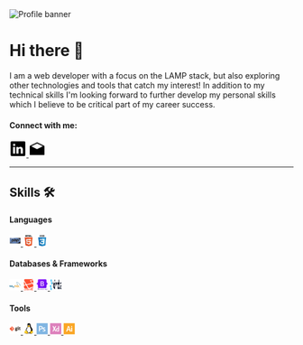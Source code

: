 <img src="https://media-exp1.licdn.com/dms/image/D4E16AQFCOSeUdyIcVw/profile-displaybackgroundimage-shrink_350_1400/0/1666660211262?e=1672272000&v=beta&t=ZcCDWNI4kBTm_loT9_3cHoW8_2trB28op1TqvCS6mm4" alt="Profile banner"/>

# Hi there 👋
I am a web developer with a focus on the LAMP stack, but also exploring other technologies and tools that catch my interest! In addition to my technical skills I'm looking forward to further develop my personal skills which I believe to be critical part of my career success.

#### Connect with me:
<a href="https://www.linkedin.com/in/mentorg/" target="blank">
  <img src="https://github.com/ionic-team/ionicons/blob/main/src/svg/logo-linkedin.svg" alt="" height="30" width="30" />
</a>
<a href="https://www.linkedin.com/in/mentorg/" target="blank" mailto="mentorg@hotmail.com">
  <img src="https://github.com/ionic-team/ionicons/blob/main/src/svg/mail-open-sharp.svg" alt="" height="30" width="30" />
</a>

---

## Skills :hammer_and_wrench:

#### Languages

<a href="https://www.php.net/" target="_blank"> 
  <img src="https://github.com/devicons/devicon/blob/master/icons/php/php-original.svg" title="PHP" alt="PHP" width="20" height="20"/> 
</a>
<a href="https://www.w3.org/html/" target="_blank"> 
  <img src="https://github.com/devicons/devicon/blob/master/icons/html5/html5-original-wordmark.svg" title="HTML" alt="HTML" width="20" height="20"/> 
</a>
<a href="https://www.w3.org/css/" target="_blank"> 
  <img src="https://github.com/devicons/devicon/blob/master/icons/css3/css3-original-wordmark.svg" title="CSS" alt="CSS" width="20" height="20"/>
</a>

#### Databases & Frameworks

<a href="https://www.mysql.com/" target="_blank">
  <img src="https://github.com/devicons/devicon/blob/master/icons/mysql/mysql-original-wordmark.svg" title="MySQL" alt="MySQL" width="20" height="20"/> 
</a>
<a href="https://laravel.com/" target="_blank"> 
  <img src="https://github.com/devicons/devicon/blob/master/icons/laravel/laravel-plain-wordmark.svg" title="Laravel" alt="Laravel" width="20" height="20"/> 
</a>
<a href="https://getbootstrap.com/" target="_blank"> 
  <img src="https://github.com/devicons/devicon/blob/master/icons/bootstrap/bootstrap-original-wordmark.svg" title="Bootstrap" alt="Boostrap" width="20" height="20"/> 
</a>
<a href="https://tailwindcss.com/" target="_blank"> 
  <img src="https://github.com/devicons/devicon/blob/master/icons/tailwindcss/tailwindcss-original-wordmark.svg" title="Tailwind CSS" alt="Tailwind CSS" width="20" height="20"/> 
</a>

#### Tools

<a href="https://git-scm.com/" target="_blank">
  <img src="https://github.com/devicons/devicon/blob/master/icons/git/git-original-wordmark.svg" title="Git" alt="Git" width="20" height="20"/> 
</a>
<a href="https://www.linux.org/" target="_blank"> 
  <img src="https://github.com/devicons/devicon/blob/master/icons/linux/linux-original.svg" title="Linux" alt="Linux" width="20" height="20"/> 
</a>
<a href="https://www.adobe.com/products/photoshop.html" target="_blank">
  <img src="https://github.com/devicons/devicon/blob/master/icons/photoshop/photoshop-plain.svg" title="Adobe Photoshop" alt="Adobe Photoshop" width="20" height="20"/> 
</a>
<a href="https://www.adobe.com/products/xd.html" target="_blank">
  <img src="https://github.com/devicons/devicon/blob/master/icons/xd/xd-plain.svg" title="Adobe XD" alt="Adobe XD" width="20" height="20"/> 
</a>
<a href="https://www.adobe.com/products/illustrator.html" target="_blank">
  <img src="https://github.com/devicons/devicon/blob/master/icons/illustrator/illustrator-plain.svg" title="Adobe Illustrator" alt="Adobe Illustrator" width="20" height="20"/> 
</a>
